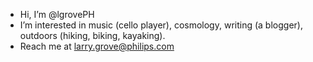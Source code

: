 - Hi, I’m @lgrovePH
- I’m interested in music (cello player), cosmology, writing (a blogger), outdoors (hiking, biking, kayaking).
- Reach me at larry.grove@philips.com

<!---
lgrovePH/lgrovePH is a ✨ special ✨ repository because its `README.md` (this file) appears on your GitHub profile.
You can click the Preview link to take a look at your changes.
--->
